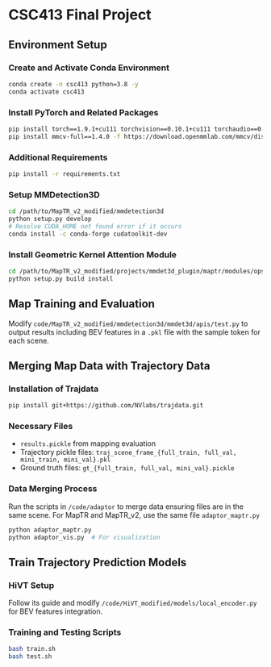 
# CSC413 Final Project

## Environment Setup

### Create and Activate Conda Environment
```bash
conda create -n csc413 python=3.8 -y
conda activate csc413
```

### Install PyTorch and Related Packages
```bash
pip install torch==1.9.1+cu111 torchvision==0.10.1+cu111 torchaudio==0.9.1 -f https://download.pytorch.org/whl/torch_stable.html
pip install mmcv-full==1.4.0 -f https://download.openmmlab.com/mmcv/dist/cu111/torch1.9.0/index.html
```

### Additional Requirements
```bash
pip install -r requirements.txt
```

### Setup MMDetection3D
```bash
cd /path/to/MapTR_v2_modified/mmdetection3d
python setup.py develop
# Resolve CUDA_HOME not found error if it occurs
conda install -c conda-forge cudatoolkit-dev
```

### Install Geometric Kernel Attention Module
```bash
cd /path/to/MapTR_v2_modified/projects/mmdet3d_plugin/maptr/modules/ops/geometric_kernel_attn
python setup.py build install
```

## Map Training and Evaluation

Modify `code/MapTR_v2_modified/mmdetection3d/mmdet3d/apis/test.py` to output results including BEV features in a `.pkl` file with the sample token for each scene.

## Merging Map Data with Trajectory Data

### Installation of Trajdata
```bash
pip install git+https://github.com/NVlabs/trajdata.git
```

### Necessary Files
- `results.pickle` from mapping evaluation
- Trajectory pickle files: `traj_scene_frame_{full_train, full_val, mini_train, mini_val}.pkl`
- Ground truth files: `gt_{full_train, full_val, mini_val}.pickle`

### Data Merging Process
Run the scripts in `/code/adaptor` to merge data ensuring files are in the same scene. For MapTR and MapTR_v2, use the same file `adaptor_maptr.py`

```bash
python adaptor_maptr.py
python adaptor_vis.py  # For visualization
```

## Train Trajectory Prediction Models

### HiVT Setup
Follow its guide and modify `/code/HiVT_modified/models/local_encoder.py` for BEV features integration.

### Training and Testing Scripts
```bash
bash train.sh
bash test.sh
```

